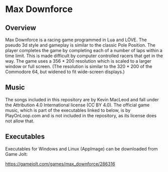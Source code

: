 # Max Downforce

## Overview

Max Downforce is a racing game programmed in Lua and LÖVE. The pseudo 3d style and gameplay is similar to the classic Pole Position. The player completes the game by completing each of a number of laps within a time limit. This is made difficult by computer controlled racers that get in the way. The game uses a 356 \* 200 resolution which is scaled to a larger window or full screen. (The resolution is similar to the 320 \* 200 of the Commodore 64, but widened to fit wide-screen displays.)

## Music

The songs included in this repository are by Kevin MacLeod and fall under the Attribution 4.0 International license (CC BY 4.0). The official game music, which is part of the executables linked to below, is by PlayOnLoop.com and is not included in the repository, as its license does not allow that.

## Executables

Executables for Windows and Linux (AppImage) can be downloaded from Game Jolt:

https://gamejolt.com/games/max_downforce/286316
